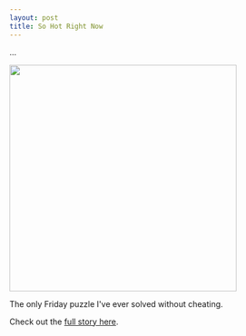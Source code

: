 ```yaml
---
layout: post
title: So Hot Right Now
---
```

...  

<img src="https://raw.githubusercontent.com/rachel1792/jekyll-now/master/images/crossword.PNG" width="400">  

The only Friday puzzle I've ever solved without cheating.

Check out the [full story here](https://blog.nycdatascience.com/student-works/web-scraping/nyt-crossword-puzzle-approximately-cool-oed/).
